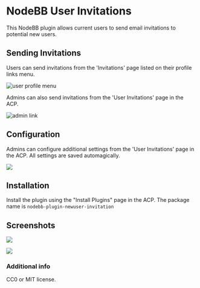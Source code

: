 # NodeBB User Invitations

This NodeBB plugin allows current users to send email invitations to potential new users.

## Sending Invitations

Users can send invitations from the 'Invitations' page listed on their profile links menu.

![user profile menu](http://puu.sh/lhXcF.jpg)

Admins can also send invitations from the 'User Invitations' page in the ACP.

![admin link](http://puu.sh/lhY2S.png)

## Configuration

Admins can configure additional settings from the 'User Invitations' page in the ACP. All settings are saved automagically.

![](http://puu.sh/lw7oK.png)

## Installation

Install the plugin using the "Install Plugins" page in the ACP. The package name is `nodebb-plugin-newuser-invitation`

## Screenshots

![](http://puu.sh/lhZ6w.png)

![](http://puu.sh/lhZ3g.png)

### Additional info

CC0 or MIT license.
